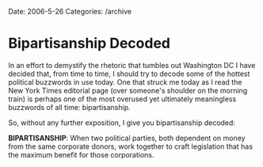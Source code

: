 Date: 2006-5-26
Categories: /archive

# Bipartisanship Decoded

In an effort to demystify the rhetoric that tumbles out Washington DC I have decided that, from time to time, I should try to decode some of the hottest political buzzwords in use today.  One that struck me today as I read the New York Times editorial page (over someone's shoulder on the morning train) is perhaps one of the most overused yet ultimately meaningless buzzwords of all time: bipartisanship.

So, without any further exposition, I give you bipartisanship decoded:

<strong>BIPARTISANSHIP</strong>: When two political parties, both dependent on money from the same corporate donors, work together to craft legislation that has the maximum benefit for those corporations.
